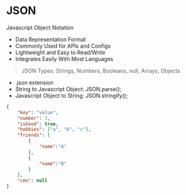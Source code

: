 # JSON
Javascript Object Notation

- Data Representation Format
- Commonly Used for APIs and Configs
- Lightweight and Easy to Read/Write
- Integrates Easily With Most Languages

> JSON Types: Strings, Numbers, Booleans, null, Arrays, Objects

- .json extension
- String to Javascript Object: JSON.parse();
- Javascript Object to String: JSON.stringify();


```json
{
    "key": "value",
    "number": 3,
    "isGood": true,
    "hobbies": ["a", "b", "c"],
    "friends": [
        {
            "name":"A"
        }, 
        {
            "name":"B"
        }
    ],
    "ceo": null
}
```
